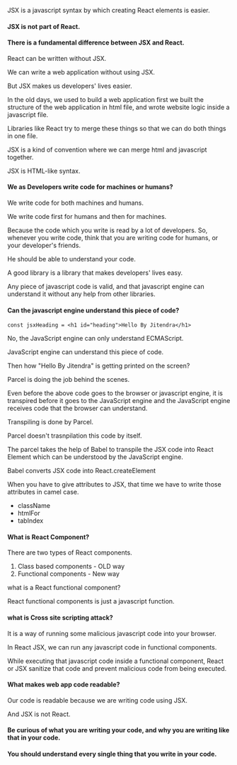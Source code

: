 JSX is a javascript syntax by which creating React elements is easier.

#### JSX is not part of React.

#### There is a fundamental difference between JSX and React.

React can be written without JSX.

We can write a web application without using JSX.

But JSX makes us developers' lives easier.

In the old days, we used to build a web application first we built the structure of the web application in html file, and wrote website logic inside a javascript file.

Libraries like React try to merge these things so that we can do both things in one file.

JSX is a kind of convention where we can merge html and javascript together.

JSX is HTML-like syntax.


#### We as Developers write code for machines or humans?

We write code for both machines and humans.

We write code first for humans and then for machines.

Because the code which you write is read by a lot of developers.
So, whenever you write code, think that you are writing code for humans, or your developer's friends.

He should be able to understand your code.

A good library is a library that makes developers' lives easy.

Any piece of javascript code is valid, and that javascript engine can understand it without any help from other libraries.

#### Can the javascript engine understand this piece of code?

```
const jsxHeading = <h1 id="heading">Hello By Jitendra</h1>
```

No, the JavaScript engine can only understand ECMAScript.

JavaScript engine can understand this piece of code.

Then how "Hello By Jitendra" is getting printed on the screen?

Parcel is doing the job behind the scenes.

Even before the above code goes to the browser or javascript engine, it is transpired before it goes to the JavaScript engine and the JavaScript engine receives code that the browser can understand.

Transpiling is done by Parcel.

Parcel doesn't trasnpilation this code by itself.

The parcel takes the help of Babel to transpile the JSX code into React Element which can be understood by the JavaScript engine.


Babel converts JSX code into React.createElement

When you have to give attributes to JSX, that time we have to write those attributes in camel case.

* className
* htmlFor
* tabIndex

#### What is React Component?

There are two types of React components.
1. Class based components - OLD way
2. Functional components - New way

what is a React functional component?

React functional components is just a javascript function.


#### what is Cross site scripting attack?

It is a way of running some malicious javascript code into your browser.

In React JSX, we can run any javascript code in functional components.

While executing that javascript code inside a functional component, React or JSX sanitize that code and prevent malicious code from being executed.

#### What makes web app code readable?

Our code is readable because we are writing code using JSX.

And JSX is not React.

#### Be curious of what you are writing your code, and why you are writing like that in your code.

#### You should understand every single thing that you write in your code.